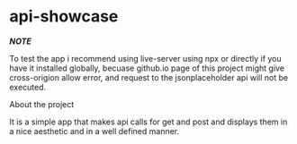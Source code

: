 # api-showcase
*****NOTE*****

To test the app i recommend using live-server using npx or directly if you have it installed globally, becuase github.io page of this project might give cross-origion allow error,
and request to the jsonplaceholder api will not be executed.

About the project

It is a simple app that makes api calls for get and post and displays them in a nice aesthetic and in a well defined manner.
